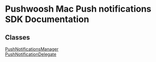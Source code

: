 # Pushwoosh Mac Push notifications SDK Documentation #

## Classes
[PushNotificationsManager](PushNotificationsManager.md)  
[PushNotificationDelegate](PushNotificationDelegate.md)  
